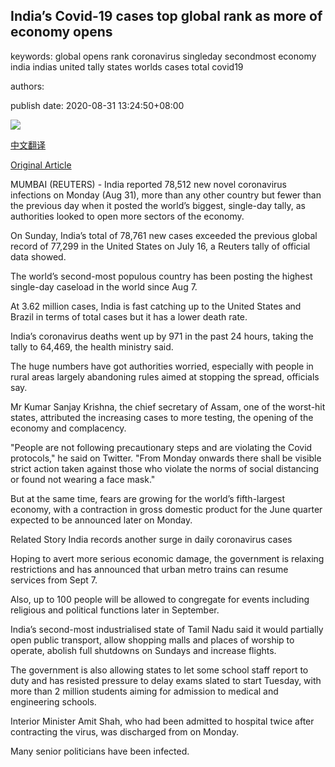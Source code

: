 ## India’s Covid-19 cases top global rank as more of economy opens

keywords: global opens rank coronavirus singleday secondmost economy india indias united tally states worlds cases total covid19

authors: 

publish date: 2020-08-31 13:24:50+08:00

![](https://www.straitstimes.com/sites/default/files/styles/x_large/public/articles/2020/08/31/af_india-covid_310820.jpg?itok=AWyQulU7)

[中文翻译](India%E2%80%99s%20Covid-19%20cases%20top%20global%20rank%20as%20more%20of%20economy%20opens_zh.md)

[Original Article](https://www.straitstimes.com/asia/south-asia/india-coronavirus-cases-surge-to-36-million-with-78512-new-infections)

MUMBAI (REUTERS) - India reported 78,512 new novel coronavirus infections on Monday (Aug 31), more than any other country but fewer than the previous day when it posted the world’s biggest, single-day tally, as authorities looked to open more sectors of the economy.

On Sunday, India’s total of 78,761 new cases exceeded the previous global record of 77,299 in the United States on July 16, a Reuters tally of official data showed.

The world’s second-most populous country has been posting the highest single-day caseload in the world since Aug 7.

At 3.62 million cases, India is fast catching up to the United States and Brazil in terms of total cases but it has a lower death rate.

India’s coronavirus deaths went up by 971 in the past 24 hours, taking the tally to 64,469, the health ministry said.

The huge numbers have got authorities worried, especially with people in rural areas largely abandoning rules aimed at stopping the spread, officials say.

Mr Kumar Sanjay Krishna, the chief secretary of Assam, one of the worst-hit states, attributed the increasing cases to more testing, the opening of the economy and complacency.

"People are not following precautionary steps and are violating the Covid protocols," he said on Twitter. "From Monday onwards there shall be visible strict action taken against those who violate the norms of social distancing or found not wearing a face mask."

But at the same time, fears are growing for the world’s fifth-largest economy, with a contraction in gross domestic product for the June quarter expected to be announced later on Monday.

Related Story India records another surge in daily coronavirus cases

Hoping to avert more serious economic damage, the government is relaxing restrictions and has announced that urban metro trains can resume services from Sept 7.

Also, up to 100 people will be allowed to congregate for events including religious and political functions later in September.

India’s second-most industrialised state of Tamil Nadu said it would partially open public transport, allow shopping malls and places of worship to operate, abolish full shutdowns on Sundays and increase flights.

The government is also allowing states to let some school staff report to duty and has resisted pressure to delay exams slated to start Tuesday, with more than 2 million students aiming for admission to medical and engineering schools.

Interior Minister Amit Shah, who had been admitted to hospital twice after contracting the virus, was discharged from on Monday.

Many senior politicians have been infected.